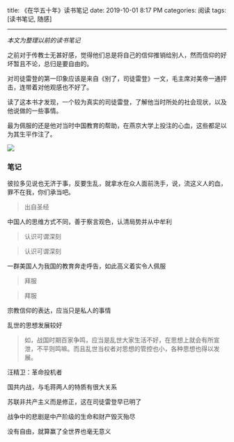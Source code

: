 title: 《在华五十年》读书笔记
date: 2019-10-01 8:17 PM
categories: 阅读
tags: [读书笔记, 随感]


---

*本文为整理以前的读书笔记*

之前对于传教士无甚好感，觉得他们总是将自己的信仰推销给别人，然而信仰的好坏暂且不论，总归是要自由的。

对司徒雷登的第一印象应该是来自《别了，司徒雷登》一文，毛主席对美帝一通抨击，连带着对他观感也不好了。

读了这本书才发现，一个较为真实的司徒雷登，了解他当时所处的社会现状，以及他说做的一些事情。

最为佩服的还是他对当时中国教育的帮助，在燕京大学上投注的心血，这些都足以为其生平作注了。

<!--more-->

![](http://image.runjf.com/mweb/2019-10-02-15699994564737.jpg)

### 笔记

彼拉多见说也无济于事，反要生乱，就拿水在众人面前洗手，说，流这义人的血，罪不在我，你们承当吧。
> 出自圣经

中国人的思维方式不同，善于察言观色，认清局势并从中牟利
> 认识可谓深刻

> 认识可谓深刻

一群美国人为我国的教育奔走呼告，如此高义着实令人佩服
> 拜服

> 拜服

宗教信仰的表达，应当只是私人的事情

乱世的思想发展较好
> 如，战国时期百家争鸣，应当是乱世大家生活不好，在思想上就会有所宣泄，不平则鸣嘛。而且乱世当权者对思想的管控也小，各种思想也得以发展。

汪精卫：革命投机者

国共内战，与毛蒋两人的特质有很大关系

苏联非共产主义而是修正，这在司徒雷登早已明了

战争中的悲剧是中产阶级的生命和财产毁灭殆尽

没有自由，就算赢了全世界也毫无意义
